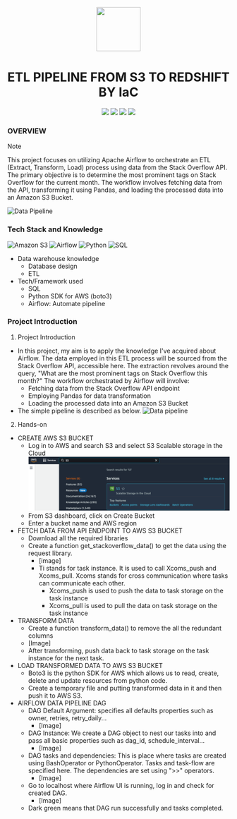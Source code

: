 <p align="center">
<img height="100" width="100" src="https://cdn.iconscout.com/icon/premium/png-512-thumb/etl-10518137-8480186.png?f=webp&w=256"/>
</p>
<h1 align="center">ETL PIPELINE FROM S3 TO REDSHIFT BY IaC</h1>
<p align="center">
    <img src="https://img.shields.io/badge/amazons3-white?style=flat&logo=amazons3&logoColor=white&color=%23569A31"/>
    <img src="https://img.shields.io/badge/Airflow-white?style=flat&logo=apacheairflow&logoColor=white&color=%23017CEE"/>
    <img src="https://img.shields.io/badge/Python-white?style=flat&logo=python&logoColor=white&color=%233776AB"/>
    <img src="https://img.shields.io/badge/mySQL-white?style=flat&logo=mysql&logoColor=white&color=%234479A1">
</p>

### OVERVIEW
> [!NOTE]
> This project focuses on utilizing Apache Airflow to orchestrate an ETL (Extract, Transform, Load) process using data from the Stack Overflow API. The primary objective is to determine the most prominent tags on Stack Overflow for the current month. The workflow involves fetching data from the API, transforming it using Pandas, and loading the processed data into an Amazon S3 Bucket.

![Data Pipeline](etl.png)

### Tech Stack and Knowledge
![Amazon S3](https://img.shields.io/badge/amazons3-white?style=flat&logo=amazons3&logoColor=white&color=%23569A31) ![Airflow](https://img.shields.io/badge/Airflow-white?style=flat&logo=apacheairflow&logoColor=white&color=%23017CEE) ![Python](https://img.shields.io/badge/Python-white?style=flat&logo=python&logoColor=white&color=%233776AB) ![SQL](https://img.shields.io/badge/mySQL-white?style=flat&logo=mysql&logoColor=white&color=%234479A1) 

- Data warehouse knowledge
    - Database design
    - ETL
- Tech/Framework used
    - SQL
    - Python SDK for AWS (boto3)
    - Airflow: Automate pipeline

### Project Introduction
1. Project Introduction
- In this project, my aim is to apply the knowledge I've acquired about Airflow. The data employed in this ETL process will be sourced from the Stack Overflow API, accessible here. The extraction revolves around the query, "What are the most prominent tags on Stack Overflow this month?" The workflow orchestrated by Airflow will involve:
    - Fetching data from the Stack Overflow API endpoint
    - Employing Pandas for data transformation
    - Loading the processed data into an Amazon S3 Bucket
- The simple pipeline is described as below.
![Data pipeline](etl.png)

2. Hands-on
- CREATE AWS S3 BUCKET
    - Log in to AWS and search S3 and select S3 Scalable storage in the Cloud
    ![s3](image/s3.png)
    - From S3 dashboard, click on Create Bucket
    - Enter a bucket name and AWS region
- FETCH DATA FROM API ENDPOINT TO AWS S3 BUCKET
    - Download all the required libraries
    - Create a function get_stackoverflow_data() to get the data using the request library.
        - [image]
        - Ti stands for task instance. It is used to call Xcoms_push and Xcoms_pull. Xcoms stands for cross communication where tasks can communicate each other. 
            - Xcoms_push is used to push the data to task storage on the task instance
            - Xcoms_pull is used to pull the data on task storage on the task instance
- TRANSFORM DATA 
    - Create a function transform_data() to remove the all the redundant columns
    - [Image]
    - After transforming, push data back to task storage on the task instance for the next task.
- LOAD TRANSFORMED DATA TO AWS S3 BUCKET
    - Boto3 is the python SDK for AWS which allows us to read, create, delete and update resources from python code.
    - Create a temporary file and putting transformed data in it and then push it to AWS S3. 
- AIRFLOW DATA PIPELINE DAG
    - DAG Default Argument: specifies all defaults properties such as owner, retries, retry_daily...
        - [Image]
    - DAG Instance: We create a DAG object to nest our tasks into and pass all basic properties such as dag_id, schedule_interval...
        - [Image]
    - DAG tasks and dependencies: This is place where tasks are created using BashOperator or PythonOperator. Tasks and task-flow are specified here. The dependencies are set using ">>" operators. 
        - [Image]
    - Go to localhost where Airflow UI is running, log in and check for created DAG.
        - [Image]
    - Dark green means that DAG run successfully and tasks completed. 
